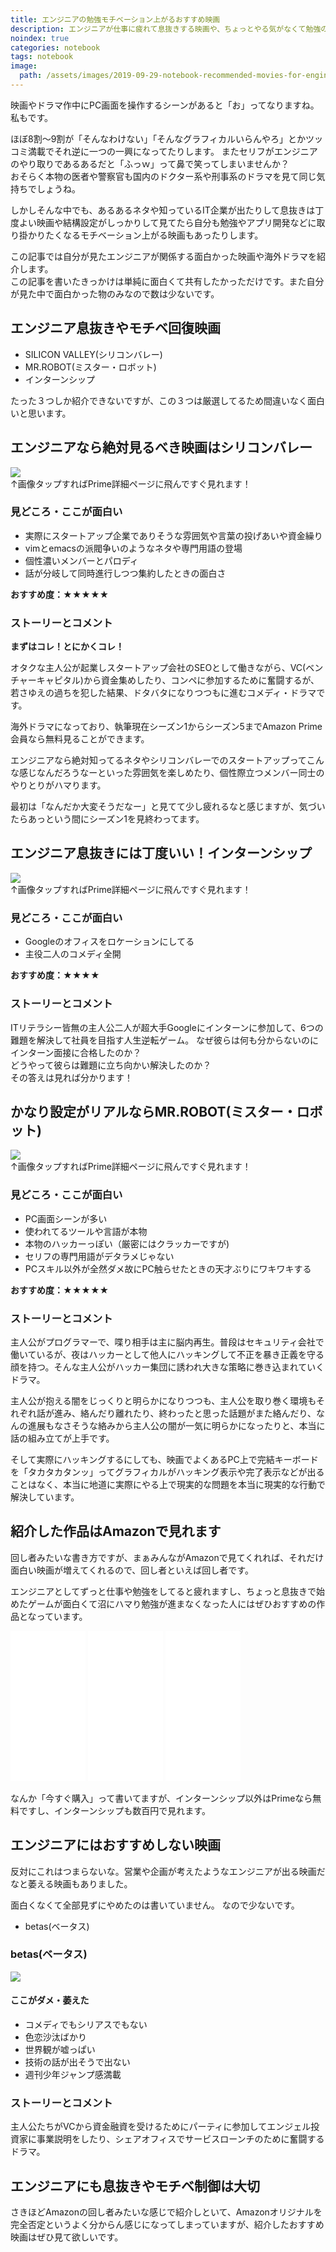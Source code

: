 ```yaml
---
title: エンジニアの勉強モチベーション上がるおすすめ映画
description: エンジニアが仕事に疲れて息抜きする映画や、ちょっとやる気がなくて勉強のモチベーション低下してるときに見るとやる気が出てきてモチベーションを回復できるおすすめ映画や海外ドラマについて紹介しています。どれもAmazon Primeで見れて無料で見れる映画もあります。
noindex: true
categories: notebook
tags: notebook
image:
  path: /assets/images/2019-09-29-notebook-recommended-movies-for-engineers.png
---
```

映画やドラマ作中にPC画面を操作するシーンがあると「お」ってなりますね。私もです。

ほぼ8割〜9割が「そんなわけない」「そんなグラフィカルいらんやろ」とかツッコミ満載でそれ逆に一つの一興になってたりします。
またセリフがエンジニアのやり取りであるあるだと「ふっｗ」って鼻で笑ってしまいませんか？  
おそらく本物の医者や警察官も国内のドクター系や刑事系のドラマを見て同じ気持ちでしょうね。  

しかしそんな中でも、あるあるネタや知っているIT企業が出たりして息抜きは丁度よい映画や結構設定がしっかりして見てたら自分も勉強やアプリ開発などに取り掛かりたくなるモチベーション上がる映画もあったりします。

この記事では自分が見たエンジニアが関係する面白かった映画や海外ドラマを紹介します。  
この記事を書いたきっかけは単純に面白くて共有したかっただけです。また自分が見た中で面白かった物のみなので数は少ないです。

## エンジニア息抜きやモチベ回復映画

- SILICON VALLEY(シリコンバレー)
- MR.ROBOT(ミスター・ロボット)
- インターンシップ

たった３つしか紹介できないですが、この３つは厳選してるため間違いなく面白いと思います。

## エンジニアなら絶対見るべき映画はシリコンバレー

<a href="https://www.amazon.co.jp/%E5%AE%9F%E7%94%A8%E6%9C%80%E5%B0%8F%E9%99%90%E3%81%AE%E8%A3%BD%E5%93%81/dp/B077TK3HK9/ref=as_li_ss_il?__mk_ja_JP=%E3%82%AB%E3%82%BF%E3%82%AB%E3%83%8A&keywords=silicon+valley&qid=1569695699&s=instant-video&sr=1-1&linkCode=li3&tag=mothule05-22&linkId=8961949b3e79c7aed19fbfc37e589848&language=ja_JP" target="_blank"><img border="0" src="//ws-fe.amazon-adsystem.com/widgets/q?_encoding=UTF8&ASIN=B077TK3HK9&Format=_SL250_&ID=AsinImage&MarketPlace=JP&ServiceVersion=20070822&WS=1&tag=mothule05-22&language=ja_JP" ></a><img src="https://ir-jp.amazon-adsystem.com/e/ir?t=mothule05-22&language=ja_JP&l=li3&o=9&a=B077TK3HK9" width="1" height="1" border="0" alt="" style="border:none !important; margin:0px !important;" />  
↑画像タップすればPrime詳細ページに飛んですぐ見れます！

### 見どころ・ここが面白い

- 実際にスタートアップ企業でありそうな雰囲気や言葉の投げあいや資金繰り
- vimとemacsの派閥争いのようなネタや専門用語の登場
- 個性濃いメンバーとパロディ
- 話が分岐して同時進行しつつ集約したときの面白さ

**おすすめ度：★★★★★**

### ストーリーとコメント
**まずはコレ！とにかくコレ！**

オタクな主人公が起業しスタートアップ会社のSEOとして働きながら、VC(ベンチャーキャピタル)から資金集めしたり、コンペに参加するために奮闘するが、若さゆえの過ちを犯した結果、ドタバタになりつつもに進むコメディ・ドラマです。

海外ドラマになっており、執筆現在シーズン1からシーズン5までAmazon Prime会員なら無料見ることができます。

エンジニアなら絶対知ってるネタやシリコンバレーでのスタートアップってこんな感じなんだろうなーといった雰囲気を楽しめたり、個性際立つメンバー同士のやりとりがハマります。

最初は「なんだか大変そうだなー」と見てて少し疲れるなと感じますが、気づいたらあっという間にシーズン1を見終わってます。


## エンジニア息抜きには丁度いい！インターンシップ

<a href="https://www.amazon.co.jp/%E3%82%A4%E3%83%B3%E3%82%BF%E3%83%BC%E3%83%B3%E3%82%B7%E3%83%83%E3%83%97-%E5%AD%97%E5%B9%95%E7%89%88-%E3%83%B4%E3%82%A3%E3%83%B3%E3%82%B9%E3%83%BB%E3%83%9C%E3%83%BC%E3%83%B3/dp/B00UMBA7FA/ref=as_li_ss_il?__mk_ja_JP=%E3%82%AB%E3%82%BF%E3%82%AB%E3%83%8A&keywords=%E3%82%A4%E3%83%B3%E3%82%BF%E3%83%BC%E3%83%B3%E3%82%B7%E3%83%83%E3%83%97&qid=1569696109&s=instant-video&sr=1-1&linkCode=li3&tag=mothule05-22&linkId=3a9b9cef7fadf80c78f983c3945e037f&language=ja_JP" target="_blank"><img border="0" src="//ws-fe.amazon-adsystem.com/widgets/q?_encoding=UTF8&ASIN=B00UMBA7FA&Format=_SL250_&ID=AsinImage&MarketPlace=JP&ServiceVersion=20070822&WS=1&tag=mothule05-22&language=ja_JP" ></a><img src="https://ir-jp.amazon-adsystem.com/e/ir?t=mothule05-22&language=ja_JP&l=li3&o=9&a=B00UMBA7FA" width="1" height="1" border="0" alt="" style="border:none !important; margin:0px !important;" />  
↑画像タップすればPrime詳細ページに飛んですぐ見れます！

### 見どころ・ここが面白い

- Googleのオフィスをロケーションにしてる
- 主役二人のコメディ全開

**おすすめ度：★★★★**

### ストーリーとコメント
ITリテラシー皆無の主人公二人が超大手Googleにインターンに参加して、6つの難題を解決して社員を目指す人生逆転ゲーム。
なぜ彼らは何も分からないのにインターン面接に合格したのか？  
どうやって彼らは難題に立ち向かい解決したのか？  
その答えは見れば分かります！

## かなり設定がリアルならMR.ROBOT(ミスター・ロボット)

<a href="https://www.amazon.co.jp/%EF%BC%91%E3%81%8B%E3%82%BC%E3%83%AD%E3%81%8B/dp/B015NZFICG/ref=as_li_ss_il?__mk_ja_JP=%E3%82%AB%E3%82%BF%E3%82%AB%E3%83%8A&keywords=mr.robot&qid=1569696313&s=instant-video&sr=1-1&linkCode=li3&tag=mothule05-22&linkId=888454bd0fdf0cd1a94c71515d1505e5&language=ja_JP" target="_blank"><img border="0" src="//ws-fe.amazon-adsystem.com/widgets/q?_encoding=UTF8&ASIN=B015NZFICG&Format=_SL250_&ID=AsinImage&MarketPlace=JP&ServiceVersion=20070822&WS=1&tag=mothule05-22&language=ja_JP" ></a><img src="https://ir-jp.amazon-adsystem.com/e/ir?t=mothule05-22&language=ja_JP&l=li3&o=9&a=B015NZFICG" width="1" height="1" border="0" alt="" style="border:none !important; margin:0px !important;" />  
↑画像タップすればPrime詳細ページに飛んですぐ見れます！

### 見どころ・ここが面白い

- PC画面シーンが多い
- 使われてるツールや言語が本物
- 本物のハッカーっぽい（厳密にはクラッカーですが)
- セリフの専門用語がデタラメじゃない
- PCスキル以外が全然ダメ故にPC触らせたときの天才ぶりにワキワキする

**おすすめ度：★★★★★**

### ストーリーとコメント

主人公がプログラマーで、喋り相手は主に脳内再生。普段はセキュリティ会社で働いているが、夜はハッカーとして他人にハッキングして不正を暴き正義を守る顔を持つ。そんな主人公がハッカー集団に誘われ大きな策略に巻き込まれていくドラマ。

主人公が抱える闇をじっくりと明らかになりつつも、主人公を取り巻く環境もそれぞれ話が進み、絡んだり離れたり、終わったと思った話題がまた絡んだり、なんの進展もなさそうな絡みから主人公の闇が一気に明らかになったりと、本当に話の組み立てが上手です。

そして実際にハッキングするにしても、映画でよくあるPC上で完結キーボードを「タカタカタンッ」ってグラフィカルがハッキング表示や完了表示などが出ることはなく、本当に地道に実際にやる上で現実的な問題を本当に現実的な行動で解決しています。


## 紹介した作品はAmazonで見れます
回し者みたいな書き方ですが、まぁみんながAmazonで見てくれれば、それだけ面白い映画が増えてくれるので、回し者といえば回し者です。

エンジニアとしてずっと仕事や勉強をしてると疲れますし、ちょっと息抜きで始めたゲームが面白くて沼にハマり勉強が進まなくなった人にはぜひおすすめの作品となっています。


<iframe style="width:120px;height:240px;" marginwidth="0" marginheight="0" scrolling="no" frameborder="0" src="//rcm-fe.amazon-adsystem.com/e/cm?lt1=_blank&bc1=000000&IS2=1&bg1=FFFFFF&fc1=000000&lc1=0000FF&t=mothule05-22&language=ja_JP&o=9&p=8&l=as4&m=amazon&f=ifr&ref=as_ss_li_til&asins=B077TK3HK9&linkId=3ce21c80da61f87bc1e4ce2c4140ed69"></iframe>

<iframe style="width:120px;height:240px;" marginwidth="0" marginheight="0" scrolling="no" frameborder="0" src="//rcm-fe.amazon-adsystem.com/e/cm?lt1=_blank&bc1=000000&IS2=1&bg1=FFFFFF&fc1=000000&lc1=0000FF&t=mothule05-22&language=ja_JP&o=9&p=8&l=as4&m=amazon&f=ifr&ref=as_ss_li_til&asins=B00UMBA7FA&linkId=815eb89e13b32b7a5f48d3f51d64a71d"></iframe>

<iframe style="width:120px;height:240px;" marginwidth="0" marginheight="0" scrolling="no" frameborder="0" src="//rcm-fe.amazon-adsystem.com/e/cm?lt1=_blank&bc1=000000&IS2=1&bg1=FFFFFF&fc1=000000&lc1=0000FF&t=mothule05-22&language=ja_JP&o=9&p=8&l=as4&m=amazon&f=ifr&ref=as_ss_li_til&asins=B015NZFICG&linkId=b64efff5aa4cd8c218f7ece21351f29a"></iframe>

なんか「今すぐ購入」って書いてますが、インターンシップ以外はPrimeなら無料ですし、インターンシップも数百円で見れます。


## エンジニアにはおすすめしない映画

反対にこれはつまらないな。営業や企画が考えたようなエンジニアが出る映画だなと萎える映画もありました。

面白くなくて全部見ずにやめたのは書いていません。
なので少ないです。

- betas(ベータス)

### betas(ベータス)

<a href="https://www.amazon.co.jp/%E5%87%BA%E4%BC%9A%E3%81%84%E3%81%AF%E3%82%A2%E3%83%97%E3%83%AA%E2%80%9C%EF%BC%A2%EF%BC%B2%EF%BC%A2%E2%80%9D/dp/B00MF7DEHC/ref=as_li_ss_il?__mk_ja_JP=%E3%82%AB%E3%82%BF%E3%82%AB%E3%83%8A&keywords=betas&qid=1569697265&s=instant-video&sr=1-1&linkCode=li3&tag=mothule05-22&linkId=03cfbdea28dcdfe75cbcec19b08d94aa&language=ja_JP" target="_blank"><img border="0" src="//ws-fe.amazon-adsystem.com/widgets/q?_encoding=UTF8&ASIN=B00MF7DEHC&Format=_SL250_&ID=AsinImage&MarketPlace=JP&ServiceVersion=20070822&WS=1&tag=mothule05-22&language=ja_JP" ></a><img src="https://ir-jp.amazon-adsystem.com/e/ir?t=mothule05-22&language=ja_JP&l=li3&o=9&a=B00MF7DEHC" width="1" height="1" border="0" alt="" style="border:none !important; margin:0px !important;" />

#### ここがダメ・萎えた

- コメディでもシリアスでもない
- 色恋沙汰ばかり
- 世界観が嘘っぱい
- 技術の話が出そうで出ない
- 週刊少年ジャンプ感満載

### ストーリーとコメント

主人公たちがVCから資金融資を受けるためにパーティに参加してエンジェル投資家に事業説明をしたり、シェアオフィスでサービスローンチのために奮闘するドラマ。

## エンジニアにも息抜きやモチベ制御は大切

さきほどAmazonの回し者みたいな感じで紹介しといて、Amazonオリジナルを完全否定というよく分からん感じになってしまっていますが、紹介したおすすめ映画はぜひ見て欲しいです。
